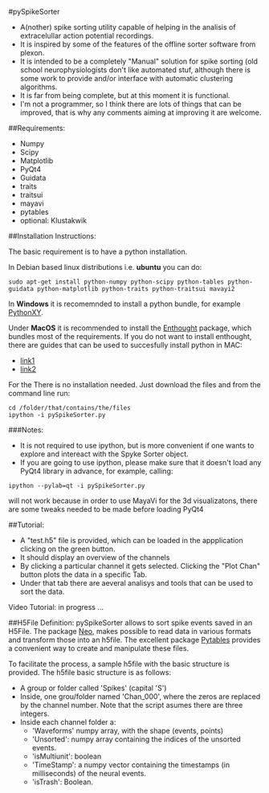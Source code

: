 #pySpikeSorter

* A(nother) spike sorting utility capable of helping in the analisis of extracelullar action potential recordings.
* It is inspired by some of the features of the offline sorter software from plexon.
* It is intended to be a completely "Manual" solution for spike sorting (old school neurophysiologists don't like automated stuf,
 although there is some work to provide and/or interface with automatic clustering algorithms.
* It is far from being complete, but at this moment it is functional.
* I'm not a programmer, so I think there are lots of things that can be improved, that is why any comments aiming at improving it are welcome.

##Requirements:
* Numpy
* Scipy
* Matplotlib
* PyQt4
* Guidata
* traits
* traitsui
* mayavi
* pytables
* optional: Klustakwik

##Installation Instructions:  

The basic requirement is to have a python installation.

In Debian based linux distributions i.e. **ubuntu** you can do:

```
sudo apt-get install python-numpy python-scipy python-tables python-guidata python-matplotlib python-traits python-traitsui mavayi2
```

In **Windows** it is recomemnded to install a python bundle, for example [PythonXY](https://code.google.com/p/pythonxy/).

Under **MacOS** it is recommended to install the [Enthought](https://www.enthought.com/products/canopy/) package, which bundles most of the requirements.
If you do not want to install enthought, there are guides that can be used to succesfully install python in MAC:  
* [link1](http://powernap.github.io/blog/2012/08/20/install-python-together-with-vtk-using-homebrew-for-mountain-lion/)
* [link2](http://docs.python-guide.org/en/latest/starting/install/osx/)

For the There is no installation needed. Just download the files and from the command line run:

```
cd /folder/that/contains/the/files
ipython -i pySpikeSorter.py
```

###Notes:
* It is not required to use ipython, but is more convenient if one wants to explore and intereact with the Spyke Sorter object.  
* If you are going to use ipython, please make sure that it doesn't load any PyQt4 library in advance, for example, calling:

```
ipython --pylab=qt -i pySpikeSorter.py
```

will not work because in order to use MayaVi for the 3d visualizatons, there are some tweaks needed to be made before loading PyQt4


##Tutorial:
* A "test.h5" file is provided, which can be loaded in the appplication clicking on the green button.
* It should display an overview of the channels
* By clicking a particular channel it gets selected. Clicking the "Plot Chan" button plots the data in a specific Tab.
* Under that tab there are aeveral analisys and tools that can be used to sort the data.

Video Tutorial: in progress ...

##H5File Definition:
pySpikeSorter allows to sort spike events saved in an H5File.
The package [Neo](http://pythonhosted.org/neo/), makes possible to read data in various formats and transform those into an h5file.
The excellent package [Pytables](http://www.pytables.org/moin) provides a convenient way to create and manipulate these files.

To facilitate the process, a sample h5file with the basic structure is provided.
The h5file basic structure is as follows:
* A group or folder called 'Spikes' (capital 'S')
* Inside, one grou/folder named 'Chan_000', where the zeros are replaced by the channel number. Note that the script asumes there are three integers.
* Inside each channel folder a:
    * 'Waveforms' numpy array, with the shape (events, points)
    * 'Unsorted': numpy array containing the indices of the unsorted events.
    * 'isMultiunit': boolean
    * 'TimeStamp': a numpy vector containing the timestamps (in milliseconds) of the neural events.
    * 'isTrash': Boolean.
